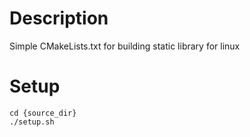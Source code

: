 # Description

Simple CMakeLists.txt for building static library for linux

# Setup

```
cd {source_dir}
./setup.sh
```
